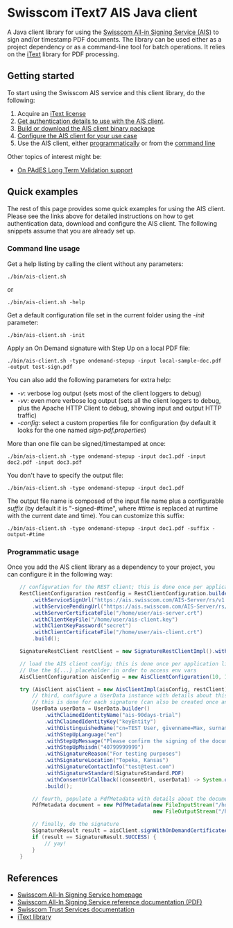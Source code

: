 # Swisscom iText7 AIS Java client

A Java client library for using the [Swisscom All-in Signing Service (AIS)](https://www.swisscom.ch/en/business/enterprise/offer/security/all-in-signing-service.html)
to sign and/or timestamp PDF documents. The library can be used either as a project dependency or as a command-line tool for batch operations.
It relies on the [iText](https://itextpdf.com/en) library for PDF processing.

## Getting started

To start using the Swisscom AIS service and this client library, do the following:
1. Acquire an [iText license](https://itextpdf.com/en/how-buy)
2. [Get authentication details to use with the AIS client](docs/get-authentication-details.md).
3. [Build or download the AIS client binary package](docs/build-or-download.md)
4. [Configure the AIS client for your use case](docs/configure-the-AIS-client.md)
5. Use the AIS client, either [programmatically](docs/use-the-AIS-client-programmatically.md) or from the [command line](docs/use-the-AIS-client-via-CLI.md)

Other topics of interest might be:
* [On PAdES Long Term Validation support](docs/pades-long-term-validation.md)

## Quick examples

The rest of this page provides some quick examples for using the AIS client. Please see the links
above for detailed instructions on how to get authentication data, download and configure
the AIS client. The following snippets assume that you are already set up.

### Command line usage
Get a help listing by calling the client without any parameters:
```shell
./bin/ais-client.sh
```
or
```shell
./bin/ais-client.sh -help
```
Get a default configuration file set in the current folder using the _-init_ parameter:
```shell
./bin/ais-client.sh -init
```
Apply an On Demand signature with Step Up on a local PDF file:
```shell
./bin/ais-client.sh -type ondemand-stepup -input local-sample-doc.pdf -output test-sign.pdf
```
You can also add the following parameters for extra help:

- _-v_: verbose log output (sets most of the client loggers to debug)
- _-vv_: even more verbose log output (sets all the client loggers to debug, plus the Apache HTTP Client to debug, showing input and output HTTP traffic)
- _-config_: select a custom properties file for configuration (by default it looks for the one named _sign-pdf.properties_)

More than one file can be signed/timestamped at once:
```shell
./bin/ais-client.sh -type ondemand-stepup -input doc1.pdf -input doc2.pdf -input doc3.pdf
```

You don't have to specify the output file:
```shell
./bin/ais-client.sh -type ondemand-stepup -input doc1.pdf
```
The output file name is composed of the input file name plus a configurable _suffix_ (by default it is "-signed-#time", where _#time_
is replaced at runtime with the current date and time). You can customize this suffix:
```shell
./bin/ais-client.sh -type ondemand-stepup -input doc1.pdf -suffix -output-#time 
```

### Programmatic usage
Once you add the AIS client library as a dependency to your project, you can configure it in the following way:
```java
    // configuration for the REST client; this is done once per application lifetime
    RestClientConfiguration restConfig = RestClientConfiguration.builder()
        .withServiceSignUrl("https://ais.swisscom.com/AIS-Server/rs/v1.0/sign")
        .withServicePendingUrl("https://ais.swisscom.com/AIS-Server/rs/v1.0/pending")
        .withServerCertificateFile("/home/user/ais-server.crt")
        .withClientKeyFile("/home/user/ais-client.key")
        .withClientKeyPassword("secret")
        .withClientCertificateFile("/home/user/ais-client.crt")
        .build();

    SignatureRestClient restClient = new SignatureRestClientImpl().withConfiguration(restConfig);

    // load the AIS client config; this is done once per application lifetime
    // Use the ${...} placeholder in order to access env vars
    AisClientConfiguration aisConfig = new AisClientConfiguration(10, 10, "${ITEXT_LICENSE_FILE_PATH}");

    try (AisClient aisClient = new AisClientImpl(aisConfig, restClient)) {
        // third, configure a UserData instance with details about this signature
        // this is done for each signature (can also be created once and cached on a per-user basis)
        UserData userData = UserData.builder()
            .withClaimedIdentityName("ais-90days-trial")
            .withClaimedIdentityKey("keyEntity")
            .withDistinguishedName("cn=TEST User, givenname=Max, surname=Maximus, c=US, serialnumber=abcdefabcdefabcdefabcdefabcdef")
            .withStepUpLanguage("en")
            .withStepUpMessage("Please confirm the signing of the document")
            .withStepUpMsisdn("40799999999")
            .withSignatureReason("For testing purposes")
            .withSignatureLocation("Topeka, Kansas")
            .withSignatureContactInfo("test@test.com")
            .withSignatureStandard(SignatureStandard.PDF)
            .withConsentUrlCallback((consentUrl, userData1) -> System.out.println("Consent URL: " + consentUrl))
            .build();

        // fourth, populate a PdfMetadata with details about the document to be signed. More than one PdfMetadata can be given
        PdfMetadata document = new PdfMetadata(new FileInputStream("/home/user/input.pdf"),
                                               new FileOutputStream("/home/user/signed-output.pdf"), DigestAlgorithm.SHA256);

        // finally, do the signature
        SignatureResult result = aisClient.signWithOnDemandCertificateAndStepUp(Collections.singletonList(document), userData);
        if (result == SignatureResult.SUCCESS) {
            // yay!
        }
    }
```

## References

- [Swisscom All-In Signing Service homepage](https://www.swisscom.ch/en/business/enterprise/offer/security/all-in-signing-service.html)
- [Swisscom All-In Signing Service reference documentation (PDF)](http://documents.swisscom.com/product/1000255-Digital_Signing_Service/Documents/Reference_Guide/Reference_Guide-All-in-Signing-Service-en.pdf)
- [Swisscom Trust Services documentation](https://trustservices.swisscom.com/en/downloads/)
- [iText library](https://itextpdf.com/en)
